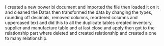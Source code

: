 I created a new power bi document and imported the file then loaded it on it and cleaned the Datas then transformed the data by changing the types, rounding off decimals, removed columns, reordered columns and uppercased text and did this to all the duplicate tables created inventory, supplier and manufacture table  and at last close and apply then got to the relationship part where deleted and created relationship and created a one to many relationship.
